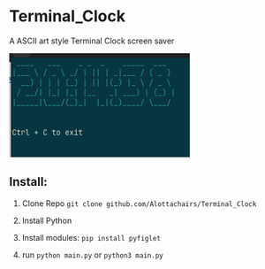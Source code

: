 # Terminal_Clock
A ASCII art style Terminal Clock screen saver

![Example:](ScreenShot.png)

## Install:

1. Clone Repo
`git clone github.com/Alottachairs/Terminal_Clock`

2. Install Python

3. Install modules:
`pip install pyfiglet`

4. run
`python main.py` or `python3 main.py`

